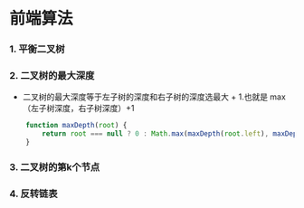# 前端算法
### 1. 平衡二叉树
### 2. 二叉树的最大深度
+ 二叉树的最大深度等于左子树的深度和右子树的深度选最大 + 1.也就是 max（左子树深度，右子树深度）+1

```js
    function maxDepth(root) {
        return root === null ? 0 : Math.max(maxDepth(root.left), maxDepth(root.right)) + 1;
    }
```
### 3. 二叉树的第k个节点
### 4. 反转链表